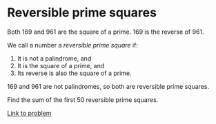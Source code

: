 # Reversible prime squares

<p>
Both 169 and 961 are the square of a prime. 169 is the reverse of 961.
</p>
<p>
We call a number a <i>reversible prime square </i> if:</p>
<ol>
<li>It is not a palindrome, and</li>
<li>It is the square of a prime, and</li>
<li>Its reverse is also the square of a prime.</li>
</ol>
<p>
169 and 961 are not palindromes, so both are reversible prime squares.
</p>
<p>
Find the sum of the first 50 reversible prime squares.
</p>

[Link to problem](https://projecteuler.net/problem=808)
